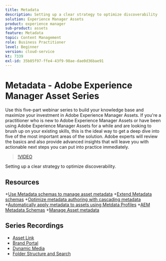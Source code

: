 ```yaml
---
title: Metadata
description: Setting up a clear strategy to optimize discoverability
solution: Experience Manager Assets
product: experience manager
sub-product: assets
feature: Metadata
topic: Content Management
role: Business Practitioner
level: Beginner
version: cloud-service
kt: 7339
exl-id: 35b85f97-ffe4-43f9-98ae-dae0d36bae91
---
```

# Metadata - Adobe Experience Manager Asset Series

Use this five-part webinar series to build your knowledge base and maximize your investment in Adobe Experience Manager Assets. If you're a practitioner who is new to Adobe Experience Manager Assets or have been using Adobe Experience Manager Assets for a while and are looking to brush up on your existing skills, this is the ideal way to get a deep dive into five of the most important areas of the solution. Adobe experts will review the basics and also provide advanced insights that will leave you with actionable next steps you can put into practice immediately.

>[!VIDEO](https://video.tv.adobe.com/v/332134/?quality=12&learn=on&hidetitle=true)

Setting up a clear strategy to optimize discoverability.

## Resources

+[Use Metadata schemas to manage asset metadata](https://experienceleague.adobe.com/docs/experience-manager-learn/assets/authoring/metadata.html)
+[Extend Metadata schemas](https://experienceleague.adobe.com/docs/experience-manager-learn/assets/configuring/metadata-schemas.html)
+[Optimize metadata authoring with cascading metadata](https://experienceleague.adobe.com/docs/experience-manager-learn/assets/metadata/cascade-metadata-feature-video-use.html)
+[Automatically apply metadata to assets using Metdata Profiles](https://experienceleague.adobe.com/docs/experience-manager-learn/assets/configuring/metadata-profiles.html)
+[AEM Metadata Schemas](https://experienceleague.adobe.com/docs/experience-manager-65/assets/administer/metadata-schemas.html?lang=en#administer)
+[Manage Asset metadata](https://docs.adobe.com/content/help/en/experience-manager-65/assets/administer/meta-edit.html#RegisteringacustomnamespacewithinAEM)

## Series Recordings

+ [Asset Link](asset-link.md)
+ [Brand Portal](brand-portal.md)
+ [Dynamic Media](dynamic-media.md)
+ [Folder Structure and Search](folder-structure-search.md)
